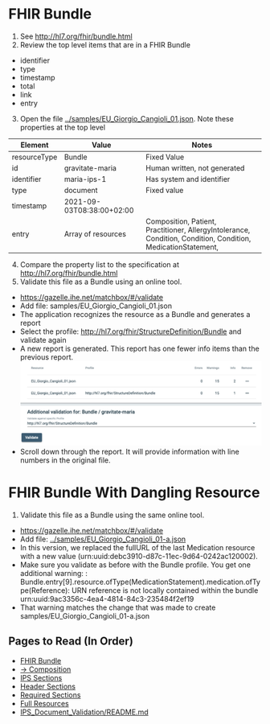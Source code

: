 # FHIR Bundle
1. See http://hl7.org/fhir/bundle.html
2. Review the top level items that are in a FHIR Bundle
  * identifier
  * type
  * timestamp
  * total
  * link
  * entry
3. Open the file [../samples/EU_Giorgio_Cangioli_01.json](../samples/EU_Giorgio_Cangioli_01.json). Note these properties at the top level

|  Element     | Value               |   Notes  |
|--------------|---------------------|----|
| resourceType | Bundle              | Fixed Value |
| id           | gravitate-maria     | Human written, not generated |
| identifier   | maria-ips-1         | Has system and identifier |
| type         | document            | Fixed value |
| timestamp    | 2021-09-03T08:38:00+02:00 | |
| entry        | Array of resources  | Composition, Patient, Practitioner, AllergyIntolerance, Condition, Condition, Condition, MedicationStatement, |

4. Compare the property list to the specification at http://hl7.org/fhir/bundle.html
5. Validate this file as a Bundle using an online tool.
  * https://gazelle.ihe.net/matchbox/#/validate
  * Add file: samples/EU_Giorgio_Cangioli_01.json
  * The application recognizes the resource as a Bundle and generates a report
  * Select the profile: http://hl7.org/fhir/StructureDefinition/Bundle and validate again
  * A new report is generated. This report has one fewer info items than the previous report.
  ![Screenshot](../images/cangioli_01-1.png)
  * Scroll down through the report. It will provide information with line numbers in the original file.

# FHIR Bundle With Dangling Resource
1. Validate this file as a Bundle using the same online tool.
  * https://gazelle.ihe.net/matchbox/#/validate
  * Add file: [../samples/EU_Giorgio_Cangioli_01-a.json](../samples/EU_Giorgio_Cangioli_01-a.json)
  * In this version, we replaced the fullURL of the last Medication resource with a new value (urn:uuid:debc3910-d87c-11ec-9d64-0242ac120002).
  * Make sure you validate as before with the Bundle profile. You get one additional warning:
  : Bundle.entry[9].resource.ofType(MedicationStatement).medication.ofType(Reference):
URN reference is not locally contained within the bundle urn:uuid:9ac3356c-4ea4-4814-84c3-235484f2ef19 
 * That warning matches the change that was made to create samples/EU_Giorgio_Cangioli_01-a.json

## Pages to Read (In Order)
* [FHIR Bundle](01_FHIR_Bundle.md)
* [&rarr; Composition](02_Composition.md)
* [IPS Sections](03_IPS_Sections.md)
* [Header Sections](04_Header_Sections.md)
* [Required Sections](05_Required_Sections.md)
* [Full Resources](06_Full_Resources.md)
* [IPS_Document_Validation/README.md](../IPS_Document_Validation/README.md)
